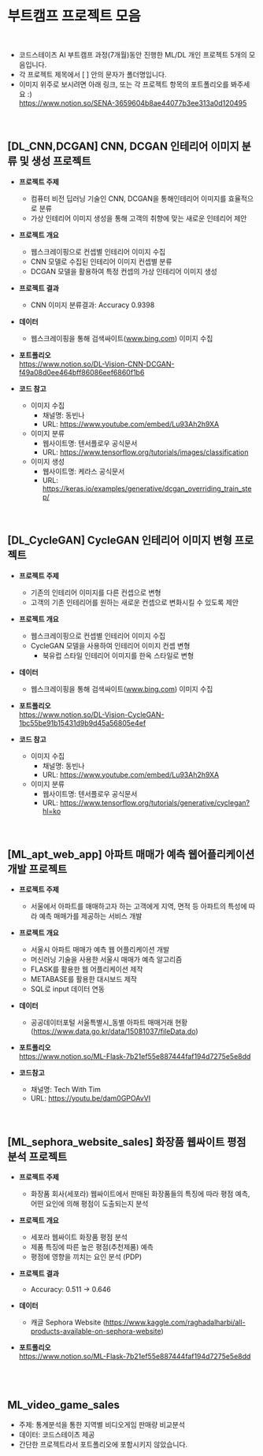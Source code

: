 # 부트캠프 프로젝트 모음
<br>

- 코드스테이츠 AI 부트캠프 과정(7개월)동안 진행한 ML/DL 개인 프로젝트 5개의 모음입니다. <br> 
- 각 프로젝트 제목에서 [ ] 안의 문자가 폴더명입니다. 
- 이미지 위주로 보시려면 아래 링크, 또는 각 프로젝트 항목의 포트폴리오를 봐주세요 :) <br> 
https://www.notion.so/SENA-3659604b8ae44077b3ee313a0d120495 <br><br><br>

## [DL_CNN,DCGAN] CNN, DCGAN 인테리어 이미지 분류 및 생성 프로젝트
- **프로젝트 주제**
    - 컴퓨터 비전 딥러닝 기술인 CNN, DCGAN을 통해인테리어 이미지를 효율적으로 분류
    - 가상 인테리어 이미지 생성을 통해 고객의 취향에 맞는 새로운 인테리어 제안
    
- **프로젝트 개요**
    - 웹스크레이핑으로 컨셉별 인테리어 이미지 수집
    - CNN 모델로 수집된 인테리어 이미지 컨셉별 분류
    - DCGAN 모델을 활용하여 특정 컨셉의 가상 인테리어 이미지 생성

- **프로젝트 결과**
    - CNN 이미지 분류결과: Accuracy 0.9398
    
- **데이터** 
    - 웹스크레이핑을 통해 검색싸이트(www.bing.com) 이미지 수집
  
- **포트폴리오** <br>
 https://www.notion.so/DL-Vision-CNN-DCGAN-f49a08d0ee464bff86086eef6860f1b6

- **코드 참고**
  - 이미지 수집 
    - 채널명: 동빈나
    - URL: https://www.youtube.com/embed/Lu93Ah2h9XA 
  - 이미지 분류 
    - 웹사이트명: 텐서플로우 공식문서
    - URL: https://www.tensorflow.org/tutorials/images/classification
  - 이미지 생성 
    - 웹사이트명: 케라스 공식문서
    - URL: https://keras.io/examples/generative/dcgan_overriding_train_step/
<br><br><br>

## [DL_CycleGAN] CycleGAN 인테리어 이미지 변형 프로젝트
- **프로젝트 주제**
    - 기존의 인테리어 이미지를 다른 컨셉으로 변형
    - 고객의 기존 인테리어를 원하는 새로운 컨셉으로 변화시킬 수 있도록 제안

- **프로젝트 개요**
    - 웹스크레이핑으로 컨셉별 인테리어 이미지 수집
    - CycleGAN 모델을 사용하여 인테리어 이미지 컨셉 변형
        - 북유럽 스타일 인테리어 이미지를 한옥 스타일로 변형
        
- **데이터**
  - 웹스크레이핑을 통해 검색싸이트(www.bing.com) 이미지 수집

- **포트폴리오** <br> 
https://www.notion.so/DL-Vision-CycleGAN-1bc55be91b15431d9b9d45a56805e4ef
  
- **코드 참고**
  - 이미지 수집 
    - 채널명: 동빈나 
    - URL: https://www.youtube.com/embed/Lu93Ah2h9XA 
  - 이미지 분류 
    - 웹사이트명: 텐서플로우 공식문서 
    - URL: https://www.tensorflow.org/tutorials/generative/cyclegan?hl=ko
<br><br><br>

## [ML_apt_web_app] 아파트 매매가 예측 웹어플리케이션 개발 프로젝트
- **프로젝트 주제**
    - 서울에서 아파트를 매매하고자 하는 고객에게 지역, 면적 등 아파트의 특성에 따라 예측 매매가를 제공하는 서비스 개발
    
- **프로젝트 개요**
    - 서울시 아파트 매매가 예측 웹 어플리케이션 개발
    - 머신러닝 기술을 사용한 서울시 매매가 예측 알고리즘
    - FLASK를 활용한 웹 어플리케이션 제작
    - METABASE를 활용한 대시보드 제작
    - SQL로 input 데이터 연동
    
- **데이터**
  - 공공데이터포털 서울특별시_동별 아파트 매매거래 현황(https://www.data.go.kr/data/15081037/fileData.do)

- **포트폴리오** <br> 
https://www.notion.so/ML-Flask-7b21ef55e887444faf194d7275e5e8dd

- **코드참고**
  - 채널명: Tech With Tim 
  - URL: https://youtu.be/dam0GPOAvVI
<br><br><br>

## [ML_sephora_website_sales] 화장품 웹싸이트 평점 분석 프로젝트
- **프로젝트 주제**
    - 화장품 회사(세포라) 웹싸이트에서 판매된 화장품들의 특징에 따라 평점 예측, 어떤 요인에 의해 평점이 도출되는지 분석

- **프로젝트 개요**
    - 세포라 웹싸이트 화장품 평점 분석
    - 제품 특징에 따른 높은 평점(추천제품) 예측
    - 평점에 영향을 끼치는 요인 분석 (PDP)
    
- **프로젝트 결과**
  - Accuracy: 0.511 → 0.646
    
- **데이터** 
  - 캐글 Sephora Website (https://www.kaggle.com/raghadalharbi/all-products-available-on-sephora-website)

- **포트폴리오** <br> 
https://www.notion.so/ML-Flask-7b21ef55e887444faf194d7275e5e8dd

<br><br>

## ML_video_game_sales
- 주제: 통계분석을 통한 지역별 비디오게임 판매량 비교분석
- 데이터: 코드스테이츠 제공 
- 간단한 프로젝트라서 포트폴리오에 포함시키지 않았습니다.
<br><br>


